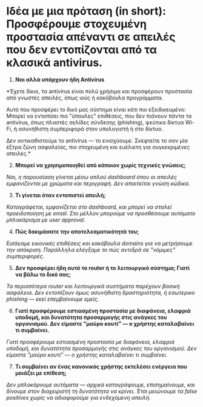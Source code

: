 # Ιδέα με μια πρόταση (in short): Προσφέρουμε στοχευμένη προστασία απέναντι σε απειλές που δεν εντοπίζονται από τα κλασικά antivirus.

1. **Ναι αλλά υπάρχουν ήδη Antivirus**

*Έχετε δίκιο, τα antivirus είναι πολύ χρήσιμα και προσφέρουν προστασία από γνωστές απειλές, όπως ιούς ή κακόβουλα προγράμματα.

Αυτό που προσφέρει το δικό μας σύστημα είναι κάτι πιο εξειδικευμένο: Μπορεί να εντοπίσει πιο "ύπουλες" επιθέσεις, που δεν πιάνουν πάντα τα antivirus, όπως πλαστές σελίδες σύνδεσης (phishing), ψεύτικα δίκτυα Wi-Fi, ή ασυνήθιστη συμπεριφορά στον υπολογιστή ή στο δίκτυο.

Δεν αντικαθιστούμε το antivirus — το ενισχύουμε. Σκεφτείτε το σαν μία έξτρα ζώνη ασφαλείας, πιο στοχευμένη και ευέλικτη για συγκεκριμένες απειλές.*

2. **Μπορεί να χρησιμοποιηθεί από κάποιον χωρίς τεχνικές γνώσεις;**

*Ναι, η παρουσίαση γίνεται μέσω απλού dashboard όπου οι απειλές εμφανίζονται με χρώματα και περιγραφή. Δεν απαιτείται γνώση κώδικα.*

3. **Τι γίνεται όταν εντοπιστεί απειλή;**

*Καταγράφεται, εμφανίζεται στο dashboard, και μπορεί να σταλεί προειδοποίηση με email. Στο μέλλον μπορούμε να προσθέσουμε αυτόματο μπλοκάρισμα με user approval.*

4. **Πώς δοκιμάσατε την αποτελεσματικότητά του;**

*Εισάγαμε εικονικές επιθέσεις και κακόβουλα domains για να μετρήσουμε την απόκριση. Παράλληλα ελέγξαμε το πώς αντιδρά σε "νόμιμες" συμπεριφορές.*

5. **Δεν προσφέρει ήδη αυτό το router ή το λειτουργικό σύστημα; Γιατί να βάλω το δικό σας;**

*Τα περισσότερα router και λειτουργικά συστήματα παρέχουν βασική ασφάλεια. Δεν εντοπίζουν όμως ασυνήθιστη δραστηριότητα, ή εσωτερικο phishing — εκεί επεμβαίνουμε εμείς.*

6. **Γιατί προσφέρουμε εστιασμένη προστασία με διαφάνεια, ελαφριά υποδομή, και δυνατότητα προσαρμογής στις ανάγκες του οργανισμού. Δεν είμαστε "μαύρο κουτί" — ο χρήστης καταλαβαίνει τι συμβαίνει.**

*Γιατί προσφέρουμε εστιασμένη προστασία με διαφάνεια, ελαφριά υποδομή, και δυνατότητα προσαρμογής στις ανάγκες του οργανισμού. Δεν είμαστε "μαύρο κουτί" — ο χρήστης καταλαβαίνει τι συμβαίνει.*

7. **Τι συμβαίνει αν ένας κανονικός χρήστης εκτελέσει ενέργεια που μοιάζει με επίθεση;**

*Δεν μπλοκάρουμε αυτόματα — αρχικά καταγράφουμε, επισημαίνουμε, και δίνουμε στον διαχειριστή τη δυνατότητα να κρίνει. Έτσι μειώνουμε τα false positives χωρίς να αδιαφορούμε για ενδεχόμενη απειλή.*
